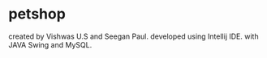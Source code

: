 # petshop

created by Vishwas U.S and Seegan Paul.
developed using Intellij IDE.
with JAVA Swing and MySQL.

